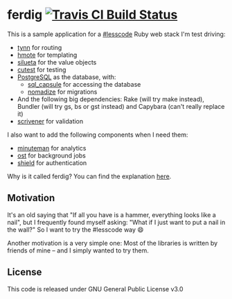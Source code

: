 # ferdig [![Travis CI Build Status](https://travis-ci.org/moonglum/ferdig.svg)](https://travis-ci.org/moonglum/ferdig)

This is a sample application for a [#lesscode](http://lesscode.is) Ruby web stack I'm test driving:

* [tynn](http://tynn.xyz) for routing
* [hmote](https://github.com/harmoni/hmote) for templating
* [silueta](https://github.com/harmoni/silueta) for the value objects
* [cutest](https://github.com/djanowski/cutest) for testing
* [PostgreSQL](http://www.postgresql.org) as the database, with:
    * [sql_capsule](https://github.com/piisalie/sql_capsule) for accessing the database
    * [nomadize](https://github.com/piisalie/nomadize) for migrations
* And the following big dependencies: Rake (will try make instead), Bundler (will try gs, bs or gst instead) and Capybara (can't really replace it)
* [scrivener](https://github.com/soveran/scrivener) for validation

I also want to add the following components when I need them:

* [minuteman](https://github.com/elcuervo/minuteman) for analytics
* [ost](https://github.com/soveran/ost) for background jobs
* [shield](https://github.com/cyx/shield) for authentication

Why is it called ferdig? You can find the explanation [here](https://twitter.com/frodsan/status/659303409074503684).

## Motivation

It's an old saying that "If all you have is a hammer, everything looks like a nail", but I frequently found myself asking: "What if I just want to put a nail in the wall?"
So I want to try the #lesscode way :smile:

Another motivation is a very simple one: Most of the libraries is written by friends of mine – and I simply wanted to try them.

## License

This code is released under GNU General Public License v3.0
